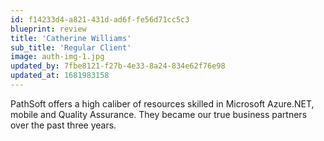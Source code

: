 ```yaml
---
id: f14233d4-a821-431d-ad6f-fe56d71cc5c3
blueprint: review
title: 'Catherine Williams'
sub_title: 'Regular Client'
image: auth-img-1.jpg
updated_by: 7fbe8121-f27b-4e33-8a24-834e62f76e98
updated_at: 1681983158
---
```

PathSoft offers a high caliber of resources skilled in Microsoft Azure.NET, mobile and Quality Assurance. They became our true business partners over the past three years.